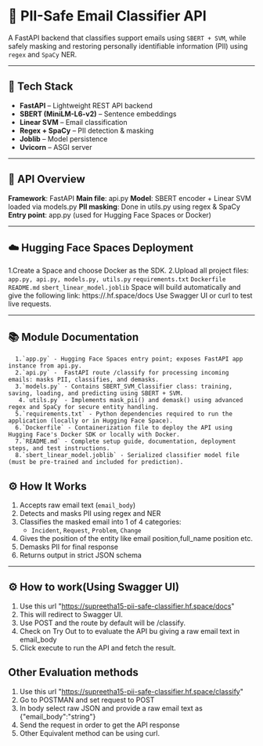 # 🧠 PII-Safe Email Classifier API

A FastAPI backend that classifies support emails using `SBERT + SVM`, while safely masking and restoring personally identifiable information (PII) using `regex` and `SpaCy` NER.

---

## 🔧 Tech Stack

- **FastAPI** – Lightweight REST API backend
- **SBERT (MiniLM-L6-v2)** – Sentence embeddings
- **Linear SVM** – Email classification
- **Regex + SpaCy** – PII detection & masking
- **Joblib** – Model persistence
- **Uvicorn** – ASGI server

---

## 🔌 API Overview
**Framework**: FastAPI
**Main file**: api.py
**Model**: SBERT encoder + Linear SVM loaded via models.py
**PII masking**: Done in utils.py using regex & SpaCy
**Entry point**: app.py (used for Hugging Face Spaces or Docker)

---
## ☁️ Hugging Face Spaces Deployment
1.Create a Space and choose Docker as the SDK.
2.Upload all project files:
   `app.py, api.py, models.py, utils.py`
   `requirements.txt`
   `Dockerfile`
   `README.md`
   `sbert_linear_model.joblib`
Space will build automatically and give the following link:
https://<space-name>.hf.space/docs
Use Swagger UI or curl to test live requests.

---
## 📚 Module Documentation
      1.`app.py` - Hugging Face Spaces entry point; exposes FastAPI app instance from api.py.
      2.`api.py` -  FastAPI route /classify for processing incoming emails: masks PII, classifies, and demasks.
      3.`models.py` - Contains SBERT_SVM_Classifier class: training, saving, loading, and predicting using SBERT + SVM.
       4.`utils.py` - Implements mask_pii() and demask() using advanced regex and SpaCy for secure entity handling.
      5.`requirements.txt` - Python dependencies required to run the application (locally or in Hugging Face Space).
      6.`Dockerfile` - Containerization file to deploy the API using Hugging Face's Docker SDK or locally with Docker.
      7.`README.md` - Complete setup guide, documentation, deployment steps, and test instructions.
      8.`sbert_linear_model.joblib` - Serialized classifier model file (must be pre-trained and included for prediction).

## ⚙️ How It Works

1. Accepts raw email text (`email_body`)
2. Detects and masks PII using regex and NER
3. Classifies the masked email into 1 of 4 categories:
   - `Incident`, `Request`, `Problem`, `Change`
4. Gives the position of the entity like email position,full_name position etc.
5. Demasks PII for final response
6. Returns output in strict JSON schema

---

## ⚙️ How to work(Using Swagger UI)
1. Use this url "https://supreetha15-pii-safe-classifier.hf.space/docs"
2. This will redirect to Swagger UI.
3. Use POST and the route by default will be /classify.
4. Check on Try Out to to evaluate the API bu giving a raw email text in email_body
5. Click execute to run the API and fetch the result.

## Other Evaluation methods
1. Use this url "https://supreetha15-pii-safe-classifier.hf.space/classify"
2. Go to POSTMAN and set request to POST
3. In body select raw JSON and provide a raw email text as {"email_body":"string"}
4. Send the request in order to get the API response
5. Other Equivalent method can be using curl.
